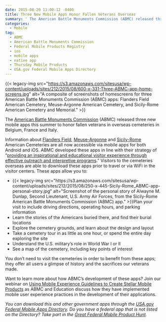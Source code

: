 ```yaml
---
date: 2015-08-20 11:00:12 -0400
title: Three New Mobile Apps Honor Fallen Veterans Overseas
summary: ' The American Battle Monuments Commission (ABMC) released three new mobile apps this summer to honor fallen veterans in overseas cemeteries in Belgium, France and'
categories:
  - Mobile
tag:
  - ABMC
  - American Battle Monuments Commission
  - Federal Mobile Products Registry
  - ios
  - mobile apps
  - native app
  - Thursday Mobile Products
  - USA.gov Federal Mobile Apps Directory
---
```


{{< legacy-img src="https://s3.amazonaws.com/sitesusa/wp-content/uploads/sites/212/2015/08/600-x-331-Three-ABMC-app-home-screens.jpg" alt="A composite of screenshots of homescreens for three American Battle Monuments Commission (ABMC) apps: Flanders Field American Cemetery, Meuse-Argonne American Cemetery, and Sicily-Rome American Cemetery and Memorial." >}}

The </span>[<span style="font-weight: 400">American Battle Monuments Commission</span>](https://www.abmc.gov/) <span style="font-weight: 400">(ABMC) released three new mobile apps this summer to honor fallen veterans in overseas cemeteries in Belgium, France and Italy.</p> 

<p>
  Information about </span><a href="https://www.abmc.gov/cemeteries-memorials/europe/flanders-field-american-cemetery#.VdS7CCxViko"><span style="font-weight: 400">Flanders Field</span></a><span style="font-weight: 400">, </span><a href="https://www.abmc.gov/cemeteries-memorials/europe/meuse-argonne-american-cemetery#.VdS61yxViko"><span style="font-weight: 400">Meuse-Argonne</span></a><span style="font-weight: 400"> and </span><a href="https://www.abmc.gov/cemeteries-memorials/europe/sicily-rome-american-cemetery#.VdS7JSxViko"><span style="font-weight: 400">Sicily-Rome</span></a><span style="font-weight: 400"> American Cemeteries are all now accessible via mobile apps for both Android and iOS. ABMC developed these apps in line with their strategy of &#8220;</span><a href="https://www.WHATEVER/2015/07/01/planning-with-a-purpose-3-reasons-why-agencies-created-native-apps/"><span style="font-weight: 400">providing an inspirational and educational visitor experience through effective outreach and interpretive programs</span></a><span style="font-weight: 400">.” Visitors to the cemeteries overseas are able to download these apps prior to travel or via WiFi in the visitor centers. These apps allow you to:</p> 
  
  <ul>
    <li style="font-weight: 400">
      {{< legacy-img src="https://s3.amazonaws.com/sitesusa/wp-content/uploads/sites/212/2015/08/250-x-445-Sicily-Rome_ABMC-app-personal-story.jpg" alt="Screenshot of the personal story of Alwayne M. Dunlap, Second Lieutenant, U.S. Army Air Forces, from the Sicily-Rome American Battle Monuments Commission (ABMC) app." >}}Plan your visit to include driving directions, operating hours, and parking information
    </li>
    <li style="font-weight: 400">
      Learn the stories of the Americans buried there, and find their burial locations
    </li>
    <li style="font-weight: 400">
      Explore the cemetery grounds, and learn about the design and layout
    </li>
    <li style="font-weight: 400">
      Take a cemetery tour in as little as one hour, or spend the entire day exploring the site
    </li>
    <li style="font-weight: 400">
      Understand the U.S. military’s role in World War I or II
    </li>
    <li style="font-weight: 400">
      See a map of the cemetery, including key points of interest
    </li>
  </ul>
  
  <p>
    You don’t need to visit the cemeteries in order to benefit from these apps; they offer all users a glimpse of history and the sacrifices our veterans made.
  </p>
  
  <p>
    Want to learn more about how ABMC&#8217;s development of these apps? Join our webinar on <a href="https://www.WHATEVER/event/using-mobile-user-experince-guidelines-to-create-stellar-mobile-products/">Using Mobile Experience Guidelines to Create Stellar Mobile Products</a> as ABMC and Education discuss how they have implemented mobile user experience practices in the development of their applications.
  </p>
  
  <p>
     
  </p>
  
  <p>
    <i>You can download this and other government apps through the </span></i><a href="https://www.usa.gov/mobile-apps"><i><span style="font-weight: 400">USA.gov Federal Mobile Apps Directory</span></i></a><i><span style="font-weight: 400">. Do you have a federal app that is not listed on the Directory? Take part in the </span></i><a href="https://www.WHATEVER/2015/05/21/start-sleuthing-with-the-great-federal-mobile-product-hunt/"><i><span style="font-weight: 400">Great Federal Mobile Product Hunt</span></i></a><i><span style="font-weight: 400">.</i></p>